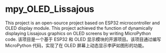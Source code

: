 # mpy_OLED_Lissajous
This project is an open-source project based on ESP32 microcontroller and OLED display module. This project achieved the function of dynamically displaying Lissajous graphics on OLED screens by writing MicroPython code. 该项目是一个基于 ESP32 和 OLED 显示模块的开源项目。该项目通过编写 MicroPython 代码，实现了在 OLED 屏幕上动态显示李萨如图形的功能。
